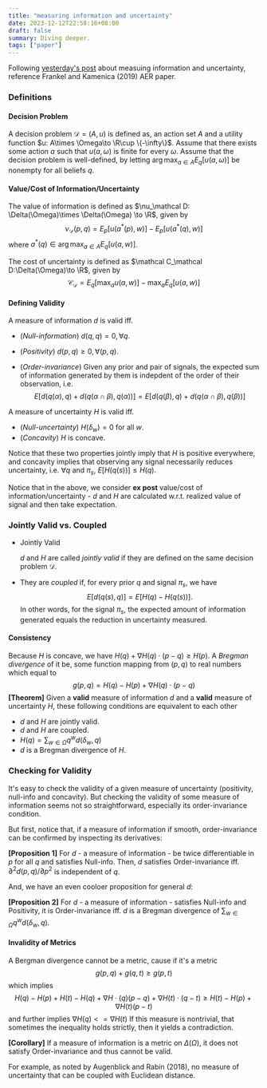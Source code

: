 ```yaml
---
title: "measuring information and uncertainty"
date: 2023-12-12T22:58:16+08:00
draft: false
summary: Diving deeper.
tags: ["paper"]
---
```


Following [yesterday's post](/posts/measuring_information_and_uncertainty/) about measuing information and uncertainty, reference Frankel and Kamenica (2019) AER paper.

### Definitions

#### Decision Problem

A decision problem $\mathcal D = (A, u)$ is defined as, an action set $A$ and a utility function $u: A\times \Omega\to \R\cup \{-\infty\}$. Assume that there exists some action $a$ such that $u(a, \omega)$ is finite for every $\omega$. Assume that the decision problem is well-defined, by letting $\arg\max_{a\in A} E_q[u(a, \omega)]$ be nonempty for all beliefs $q$.

#### Value/Cost of Information/Uncertainty

The value of information is defined as $\nu_\mathcal D: \Delta(\Omega)\times \Delta(\Omega) \to \R$, given by
$$
\nu_\mathcal D(p, q) = E_p[u(a^*(p), w)] - E_p[u(a^*(q), w)]
$$
where $a^*(q) \in \arg\max_{a\in A} E_q[u(a, w)]$.

The cost of uncertainty is defined as $\mathcal C_\mathcal D:\Delta(\Omega)\to \R$, given by
$$
\mathcal C_\mathcal D = E_q[\max_au(a, w)] - \max_a E_q [u(a, w)]
$$

#### Defining Validity

A measure of information $d$ is valid iff.

- (*Null-information*) $d(q, q) = 0, \forall q$.

- (*Positivity*) $d(p, q)\ge 0,\forall (p, q)$.

- (*Order-invariance*) Given any prior and pair of signals, the expected sum of information generated by them is indepdent of the order of their observation, i.e.
    $$
    E[d(q(\alpha), q) + d(q(\alpha\cap \beta), q(\alpha))] = E[d(q(\beta), q) + d(q(\alpha\cap \beta), q(\beta))] 
    $$

A measure of uncertainty $H$ is valid iff.

- (*Null-uncertainty*) $H(\delta_w) = 0$ for all $w$.
- (*Concavity*) $H$ is concave.

Notice that these two properties jointly imply that $H$ is positive everywhere, and concavity implies that observing any signal necessarily reduces uncertainty, i.e. $\forall q$ and $\pi_s$, $E[H(q(s))] \le H(q)$.

Notice that in the above, we consider **ex post** value/cost of information/uncertainty - $d$ and $H$ are calculated w.r.t. realized value of signal and then take expectation.

### Jointly Valid vs. Coupled

- Jointly Valid

    $d$ and $H$ are called *jointly valid* if they are defined on the same decision problem $\mathcal D$. 

- They are *coupled* if, for every prior $q$ and signal $\pi_s$, we have
    $$
    E[d(q(s), q)] = E[H(q) - H(q(s))].
    $$
    In other words, for the signal $\pi_s$, the expected amount of information generated equals the reduction in uncertainty measured.

#### Consistency

Because $H$ is concave, we have $H(q) + \nabla H(q) \cdot(p -q)\ge H(p)$.  A *Bregman divergence* of it be, some function mapping from $(p, q)$ to real numbers which equal to
$$
g(p, q) = H(q) - H(p) + \nabla H(q)\cdot (p -q)
$$
**[Theorem]** Given a **valid** measure of information $d$ and a **valid** measure of uncertainty $H$, these following conditions are equivalent to each other

- $d$ and $H$ are jointly valid.
- $d$ and $H$ are coupled.
- $H(q) = \sum_{w\in \Omega} q^w d(\delta_w, q)$
- $d$ is a Bregman divergence of $H$.

### Checking for Validity

It's easy to check the validity of a given measure of uncertainty (positivity, null-info and concavity). But checking the validity of some measure of information seems not so straightforward, especially its order-invariance condition.

But first, notice that, if a measure of information if smooth, order-invariance can be confirmed by inspecting its derivatives:

**[Proposition 1]** For $d$ - a measure of information - be twice differentiable in $p$ for all $q$ and satisfies Null-info. Then, $d$ satisfies Order-invariance iff. $\partial^2 d(p, q) / \partial p^2$ is independent of $q$.

And, we have an even cooloer proposition for general $d$:

**[Proposition 2]** For $d$ - a measure of information - satisfies Null-info and Positivity, it is Order-invariance iff. $d$ is a Bregman divergence of $\sum_{w\in \Omega} q^w d(\delta_w, q)$.

#### Invalidity of Metrics

A Bergman divergence cannot be a metric, cause if it's a metric
$$
g(p, q) + g(q, t) \ge g(p, t)
$$
which implies
$$
H(q) - H(p)  + H(t) - H(q) + \nabla H\cdot (q) (p - q) + \nabla H(t) \cdot (q - t)\ge H(t) - H(p) + \nabla H(t) (p - t)
$$
and further implies $\nabla H(q) <= \nabla H(t)$ If this measure is nontrivial, that sometimes the inequality holds strictly, then it yields a contradiction.

**[Corollary]** If a measure of information is a metric on $\Delta (\Omega)$, it does not satisfy Order-invariance and thus cannot be valid.

For example, as noted by Augenblick and Rabin (2018), no measure of uncertainty that can be coupled with Euclidean distance.
